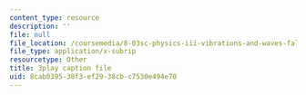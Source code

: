 ```yaml
---
content_type: resource
description: ''
file: null
file_location: /coursemedia/8-03sc-physics-iii-vibrations-and-waves-fall-2016/8cab039538f3ef2938cbc7530e494e70_BX4QPdP7fT8.srt
file_type: application/x-subrip
resourcetype: Other
title: 3play caption file
uid: 8cab0395-38f3-ef29-38cb-c7530e494e70
---
```

